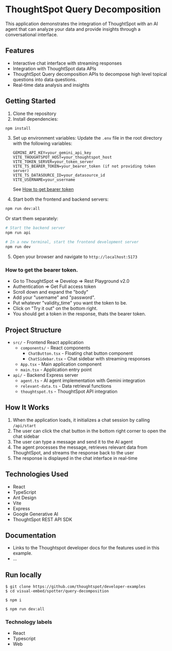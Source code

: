 # ThoughtSpot Query Decomposition

This application demonstrates the integration of ThoughtSpot with an AI agent that can analyze your data and provide insights through a conversational interface.

## Features

- Interactive chat interface with streaming responses
- Integration with ThoughtSpot data APIs
- ThoughtSpot Query decomposition APIs to decompose high level topical questions into data questions.
- Real-time data analysis and insights


## Getting Started

1. Clone the repository
2. Install dependencies:

```bash
npm install
```

3. Set up environment variables:
   Update the `.env` file in the root directory with the following variables:
   ```
   GEMINI_API_KEY=your_gemini_api_key
   VITE_THOUGHTSPOT_HOST=your_thoughtspot_host
   VITE_TOKEN_SERVER=your_token_server
   VITE_TS_BEARER_TOKEN=your_bearer_token (if not providing token server)
   VITE_TS_DATASOURCE_ID=your_datasource_id
   VITE_USERNAME=your_username
   ```
   See [How to get bearer token](#how-to-get-the-bearer-token)

4. Start both the frontend and backend servers:

```bash
npm run dev:all
```

Or start them separately:

```bash
# Start the backend server
npm run api

# In a new terminal, start the frontend development server
npm run dev
```

5. Open your browser and navigate to `http://localhost:5173`

### How to get the bearer token.
  - Go to ThoughtSpot => Develop => Rest Playground v2.0
  - Authentication => Get Full access token
  - Scroll down and expand the "body"
  - Add your "username" and "password".
  - Put whatever "validity_time" you want the token to be.
  - Click on "Try it out" on the bottom right.
  - You should get a token in the response, thats the bearer token. 


## Project Structure

- `src/` - Frontend React application
  - `components/` - React components
    - `ChatButton.tsx` - Floating chat button component
    - `ChatSidebar.tsx` - Chat sidebar with streaming responses
  - `App.tsx` - Main application component
  - `main.tsx` - Application entry point
- `api/` - Backend Express server
  - `agent.ts` - AI agent implementation with Gemini integration
  - `relevant-data.ts` - Data retrieval functions
  - `thoughtspot.ts` - ThoughtSpot API integration

## How It Works

1. When the application loads, it initializes a chat session by calling `/api/start`
2. The user can click the chat button in the bottom right corner to open the chat sidebar
3. The user can type a message and send it to the AI agent
4. The agent processes the message, retrieves relevant data from ThoughtSpot, and streams the response back to the user
5. The response is displayed in the chat interface in real-time

## Technologies Used

- React
- TypeScript
- Ant Design
- Vite
- Express
- Google Generative AI
- ThoughtSpot REST API SDK

## Documentation

- Links to the Thoughtspot developer docs for the features used in this example.
- ...

## Run locally

```
$ git clone https://github.com/thoughtspot/developer-examples
$ cd visual-embed/spotter/query-decomposition
```
```
$ npm i
```
```
$ npm run dev:all
```

### Technology labels

- React
- Typescript
- Web
